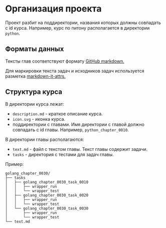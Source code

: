 # Организация проекта
Проект разбит на поддиректории, названия которых должны совпадать с id курса. Например, курс по питону располагается в директории `python`.

## Форматы данных
Тексты глав соответствуют формату [GitHub markdown.](https://docs.github.com/en/get-started/writing-on-github/getting-started-with-writing-and-formatting-on-github/basic-writing-and-formatting-syntax)

Для маркировки текста задач и исходников задач используется разметка [markdown-it-attrs.](https://github.com/arve0/markdown-it-attrs)

## Структура курса
В директории курса лежат:
- `description.md` - краткое описание курса.
- `icon.svg` - иконка курса.
- поддиректории с главами. Имя директории с главой должно совпадать с id главы. Например, `python_chapter_0010`.

В директории главы располагаются:
- `text.md` - файл с текстом главы. Текст главы содержит задачи.
- `tasks` - директория с тестами для задач главы.

Пример:
```
golang_chapter_0030/
├── tasks
│   ├── golang_chapter_0030_task_0010
│   │   ├── wrapper_run
│   │   └── wrapper_test
│   ├── golang_chapter_0030_task_0020
│   │   ├── wrapper_run
│   │   └── wrapper_test
│   └── golang_chapter_0030_task_0030
│       ├── wrapper_run
│       └── wrapper_test
└── text.md
```


